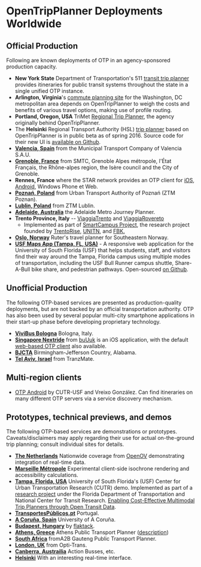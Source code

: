 # OpenTripPlanner Deployments Worldwide

## Official Production

Following are known deployments of OTP in an agency-sponsored production capacity.

* **New York State** Department of Transportation's 511 [transit trip planner](http://511ny.org/tripplanner/default.aspx) provides itineraries for public transit systems throughout the state in a single unified OTP instance.
* **Arlington, Virginia**'s [commute planning site](http://www.carfreea2z.com/) for the Washington, DC metropolitan area depends on OpenTripPlanner to weigh the costs and benefits of various travel options, making use of profile routing.
* **Portland, Oregon, USA** TriMet [Regional Trip Planner](http://ride.trimet.org), the agency originally behind OpenTripPlanner.
* The **Helsinki** Regional Transport Authority (HSL) [trip planner](https://digitransit.fi/en/) based on OpenTripPlanner is in public beta as of spring 2016. Source code for their new UI is [available on Github](https://github.com/HSLdevcom/digitransit-ui).
* [**Valencia, Spain**](http://www.emtvalencia.es/geoportal/?lang=en_otp) from the Municipal Transport Company of Valencia S.A.U.
* [**Grenoble, France**](http://www.metromobilite.fr/) from SMTC, Grenoble Alpes métropole, l'État Français, the Rhône-alpes region, the Isère council and the City of Grenoble.
* **Rennes, France** where the STAR network provides an OTP client for [iOS](https://itunes.apple.com/us/app/starbusmetro/id899970416?mt=8), [Android](https://play.google.com/store/apps/details?id=com.bookbeo.starbusmetro), Windows Phone et Web.
* [**Poznań, Poland**](http://ztm.poznan.pl/planer) from Urban Transport Authority of Poznań (ZTM Poznan).
* [**Lublin, Poland**](http://lublin.iplaner.pl) from ZTM Lublin.
* [**Adelaide, Australia**](http://jp.adelaidemetro.com.au/opentripplanner-webapp/) the Adelaide Metro Journey Planner.
* **Trento Province, Italy** -- <a href="https://play.google.com/store/apps/details?id=eu.trentorise.smartcampus.viaggiatrento" target="_blank">ViaggiaTrento</a> and <a href="https://play.google.com/store/apps/details?id=eu.trentorise.smartcampus.viaggiarovereto" target="_blank">ViaggiaRovereto</a> 
  - Implemented as part of <a href="http://www.smartcampuslab.it" target="_blank">SmartCampus Project</a>, the research project founded by <a href="http://trentorise.eu" target="_blank">TrentoRise</a>, <a href="http://www.unitn.it" target="_blank">UNITN</a>, and <a href="http://www.fbk.eu" target="_blank">FBK.</a>
* [**Oslo, Norway**](http://ruter.no/reiseplanlegger/) Ruter's travel planner for Southeastern Norway.
* [**USF Maps App (Tampa, FL, USA)**](https://maps.usf.edu/) - A responsive web application for the University of South Florida (USF) that helps students, staff, and visitors find their way around the Tampa, Florida campus using multiple modes of transportation, including the USF Bull Runner campus shuttle, Share-A-Bull bike share, and pedestrian pathways.  Open-sourced [on Github](https://github.com/CUTR-at-USF/usf-mobullity).

## Unofficial Production

The following OTP-based services are presented as production-quality deployments, but are not backed by an official transportation authority. OTP has also been used by several popular multi-city smartphone applications in their start-up phase before developing proprietary technology.

* [**ViviBus Bologna**](http://bologna.vivibus.it) Bologna, Italy.
* [**Singapore Nextride**](https://itunes.apple.com/us/app/nextride-singapore-public/id565103559) from [buUuk](http://www.buuuk.com/) is an iOS application, with the default [web-based OTP client](http://map.nextride.sg/) also available.
* [**BJCTA**](http://www.bjctatripplanner.org) Birmingham-Jefferson Country, Alabama.
* [**Tel Aviv, Israel**](http://www.tranzmate.co.il) from TranzMate.

## Multi-region clients
* [OTP Android](https://play.google.com/store/apps/details?id=edu.usf.cutr.opentripplanner.android) by CUTR-USF and Vreixo González. Can find itineraries on many different OTP servers via a service discovery mechanism.

## Prototypes, technical previews, and demos

The following OTP-based services are demonstrations or prototypes. Caveats/disclaimers may apply regarding their use for actual on-the-ground trip planning; consult individual sites for details.

* [**The Netherlands**](http://opentripplanner.nl/index.html) Nationwide coverage from [OpenOV](http://openov.nl/) demonstrating integration of real-time data.
* [**Marseille Métropole**](http://62.210.125.178/demo/master/marseille/) Experimental client-side isochrone rendering and accessibility calculations.
* [**Tampa, Florida, USA**](http://opentripplanner.usf.edu/) University of South Florida's (USF) Center for Urban Transportation Research (CUTR) demo. Implemented as part of a [research project](http://www.locationaware.usf.edu/ongoing-research/open-transit-data/) under the Florida Department of Transportation and National Center for Transit Research. [Enabling Cost-Effective Multimodal Trip Planners through Open Transit Data](http://www.nctr.usf.edu/2011/05/enabling-cost-effective-multimodal-trip-planners-through-open-transit-data-2/).
* [**TransportesPúblicos.pt**](http://transportespublicos.pt) Portugal.
* [**A Coruña, Spain**](http://galadriel.dc.fi.udc.es:8080/opentripplanner-webapp/) University of A Coruña.
* [**Budapest, Hungary**](http://otp.flaktack.net) by [flaktack](https://github.com/flaktack).
* [**Athens, Greece**](http://zee.gr/bus/) Athens Public Transport Planner ([description](http://entropy.disconnect.me.uk/2012/01/athens-public-transport-planner.html))
* [**South Africa**](http://app.fromA2B.co.za) fromA2B Gauteng Public Transport Planner.
* [**London, UK**](http://london.optitrans.net/) from Opti-Trans.
* [**Canberra, Austrailia**](http://bus.lambdacomplex.org/tripPlanner.php) Action Busses, etc.
* [**Helsinki**](http://dev.hsl.fi/navigator-proto/) With an interesting real-time interface.
